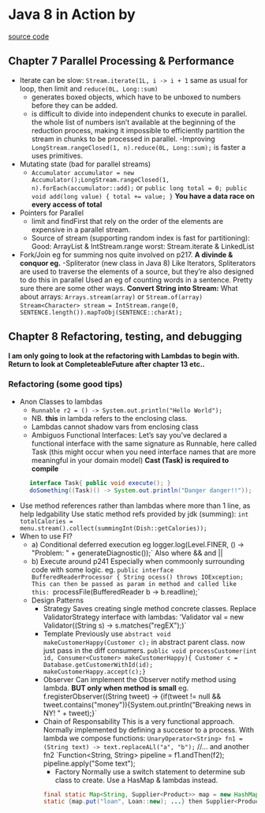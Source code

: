# Java 8 in Action by 

[source code]()

## Chapter 7 Parallel Processing & Performance
  - Iterate can be slow: `Stream.iterate(1L, i -> i + 1` same as usual for loop, then limit and `reduce(0L, Long::sum)`
    - generates boxed objects, which have to be unboxed to numbers before they can be added.
    - is difficult to divide into independent chunks to execute in parallel. the whole list of numbers isn’t available at the beginning of the reduction process, making it
      impossible to efficiently partition the stream in chunks to be processed in parallel.
    -Improving
      `LongStream.rangeClosed(1, n).reduce(0L, Long::sum);` is faster a uses primitives.
  - Mutating state (bad for parallel streams)
    - `Accumulator accumulator = new Accumulator();LongStream.rangeClosed(1, n).forEach(accumulator::add);` or
      `public long total = 0; public void add(long value) { total += value; }`
      **You have a data race on every access of total**
  - Pointers for Parallel
    - limit and findFirst that rely on the order of the elements are expensive in a parallel stream. 
    - Source of stream (supporting random index is fast for partitioning): Good: ArrayList & IntStream.range worst: Stream.iterate & LinkedList
  - Fork/Join eg for summing nos quite involved on p217. **A divinde & conquor eg.**
  -Spliterator (new class in Java 8)
    Like Iterators, Spliterators are used to traverse the elements of a source, but they’re also designed to do this in parallel
    Used an eg of counting words in a sentence. Pretty sure there are some other ways.
    **Convert String into Stream:** What about arrays: `Arrays.stream(array)` or `Stream.of(array)`
    `Stream<Character> stream = IntStream.range(0, SENTENCE.length()).mapToObj(SENTENCE::charAt);`
    
## Chapter 8 Refactoring, testing, and debugging
**I am only going to look at the refactoring with Lambdas to begin with. Return to look at CompleteableFuture after
chapter 13 etc..**

### Refactoring (some good tips)
  - Anon Classes to lambdas
    - `Runnable r2 = () -> System.out.println("Hello World");`
    - NB. **this** in lambda refers to the enclosing class.
    - Lambdas cannot shadow vars from enclosing class
    - Ambiguos Functional Interfaces: Let’s say you’ve declared a functional interface with the same signature as Runnable, here called
      Task (this might occur when you need interface names that are more meaningful in your domain model)
      **Cast (Task) is required to compile**
```java
      interface Task{ public void execute(); }
      doSomething((Task)() -> System.out.println("Danger danger!!"));  
```
  - Use method references rather than lambdas where more than 1 line, as help ledgability
      Use static method refs provided by jdk (summing):
      `int totalCalories = menu.stream().collect(summingInt(Dish::getCalories));`
  - When to use FI?
    - a) Conditional deferred execution
        eg logger.log(Level.FINER, () -> "Problem: " + generateDiagnostic());` Also where && and ||
    - b) Execute around p241
      Especially when commoonly surrounding code with some logic.
      eg. `public interface BufferedReaderProcessor { String ocess() throws IOException;          
      This can then be passed as param in method and called like this: `processFile(BufferedReader b -> b.readline);`
    - Design Patterns
      - Strategy
        Saves creating single method concrete classes. Replace ValidatorStrategy interface with lambdas: 
        'Validator val = new Validator((String s) -> s.matches("regEX");)`
      - Template
        Previously use `abstract void makeCustomerHappy(Customer c);` in abstract parent class.
        now just pass in the diff consumers.
            `public void processCustomer(int id, Consumer<Customer> makeCustomerHappy){
            Customer c = Database.getCustomerWithId(id);
            makeCustomerHappy.accept(c);}`
      - Observer
        Can implement the Observer notify method using lambda. **BUT only when method is small**
        eg. f.registerObserver((String tweet) -> {if(tweet != null && tweet.contains("money")){System.out.println("Breaking news in NY! " + tweet);}`
      - Chain of Responsability
        This is a very functional approach. Normally implemented by defining a succesor to a process.
        With lambda we compose functions:
        `UnaryOperator<String> fn1 = (String text) -> text.replaceALl("a", "b");`  //... and another fn2
        `Function<String, String> pipeline = f1.andThen(f2); pipeline.apply("Some text");
        - Factory
          Normally use a switch statement to determine sub class to create. Use a HasMap & lambdas instead.
``` java
          final static Map<String, Supplier<Product>> map = new HashMap<>();
          static {map.put("loan", Loan::new); ...} then Supplier<Product> p = map.get(name); return p.get();
```
      
